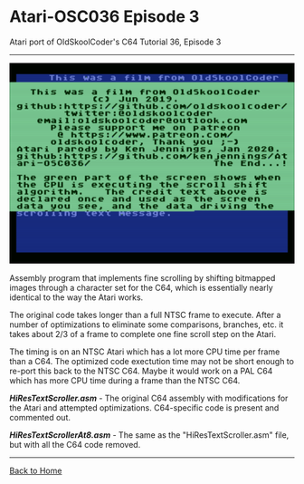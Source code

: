 # Atari-OSC036 Episode 3
Atari port of OldSkoolCoder's C64 Tutorial 36, Episode 3

---

[![Atari Version Episode 3](https://github.com/kenjennings/Atari-OSC036/raw/master/Episode3/AtariScreenGrab.png "Atari Version Episode 3")](#features1)

Assembly program that implements fine scrolling by shifting bitmapped images through a character set for the C64, which is essentially nearly identical to the way the Atari works.

The original code takes longer than a full NTSC frame to execute.  After a number of optimizations to eliminate some comparisons, branches, etc. it takes about 2/3 of a frame to complete one fine scroll step on the Atari.

The timing is on an NTSC Atari which has a lot more CPU time per frame than a C64.  The optimized code exectution time may not be short enough to re-port this back to the NTSC C64.  Maybe it would work on a PAL C64 which has more CPU time during a frame than the NTSC C64.

***HiResTextScroller.asm*** - The original C64 assembly with modifications for the Atari and attempted optimizations.  C64-specific code is present and commented out.

***HiResTextScrollerAt8.asm*** - The same as the  "HiResTextScroller.asm" file, but with all the C64 code removed.

---

[Back to Home](https://github.com/kenjennings/Atari-OSC036/blob/master/README.md "Home") 
